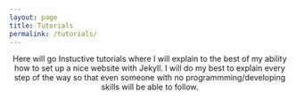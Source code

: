 ```yaml
---
layout: page
title: Tutorials
permalink: /tutorials/
---
```

<center>Here will go Instuctive tutorials where I will explain to the best of my ability how to set up a nice website with Jekyll.
I will do my best to explain every step of the way so that even someone with no programmming/developing skills will be able to follow.</center>
